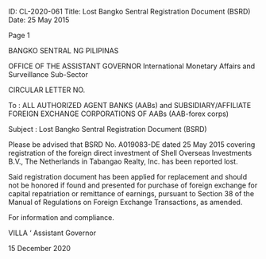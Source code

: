 ID: CL-2020-061
Title: Lost Bangko Sentral Registration Document (BSRD)
Date: 25 May 2015

Page 1

BANGKO SENTRAL NG PILIPINAS

OFFICE OF THE ASSISTANT GOVERNOR International Monetary Affairs and Surveillance Sub-Sector

CIRCULAR LETTER NO.

To : ALL AUTHORIZED AGENT BANKS (AABs) and SUBSIDIARY/AFFILIATE FOREIGN EXCHANGE CORPORATIONS OF AABs (AAB-forex corps)

Subject : Lost Bangko Sentral Registration Document (BSRD)

Please be advised that BSRD No. A019083-DE dated 25 May 2015 covering registration of the foreign direct investment of Shell Overseas Investments B.V., The Netherlands in Tabangao Realty, Inc. has been reported lost.

Said registration document has been applied for replacement and should not be honored if found and presented for purchase of foreign exchange for capital repatriation or remittance of earnings, pursuant to Section 38 of the Manual of Regulations on Foreign Exchange Transactions, as amended.

For information and compliance.

VILLA ‘ Assistant Governor

15 December 2020